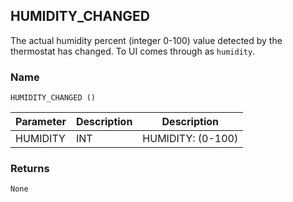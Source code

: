## HUMIDITY\_CHANGED

The actual humidity percent (integer 0-100) value detected by the thermostat has changed. To UI comes through as `humidity`.


### Name

`HUMIDITY_CHANGED ()` 


| Parameter | Description | Description       |
| --------- | ----------- | ----------------- |
| HUMIDITY  | INT         | HUMIDITY: (0-100) |



### Returns

`None`

